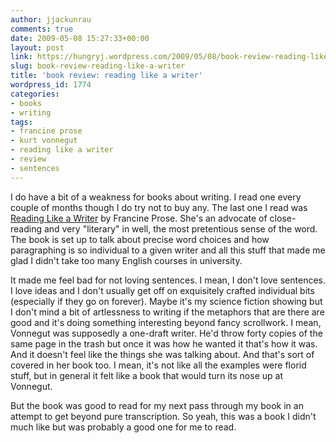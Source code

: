 ```yaml
---
author: jjackunrau
comments: true
date: 2009-05-08 15:27:33+00:00
layout: post
link: https://hungryj.wordpress.com/2009/05/08/book-review-reading-like-a-writer/
slug: book-review-reading-like-a-writer
title: 'book review: reading like a writer'
wordpress_id: 1774
categories:
- books
- writing
tags:
- francine prose
- kurt vonnegut
- reading like a writer
- review
- sentences
---
```


I do have a bit of a weakness for books about writing. I read one every couple of months though I do try not to buy any. The last one I read was [Reading Like a Writer](http://www.amazon.ca/Reading-Like-Writer-Francine-Prose/dp/0060777052/) by Francine Prose. She's an advocate of close-reading and very "literary" in well, the most pretentious sense of the word. The book is set up to talk about precise word choices and how paragraphing is so individual to a given writer and all this stuff that made me glad I didn't take too many English courses in university.

It made me feel bad for not loving sentences. I mean, I don't love sentences. I love ideas and I don't usually get off on exquisitely crafted individual bits (especially if they go on forever). Maybe it's my science fiction showing but I don't mind a bit of artlessness to writing if the metaphors that are there are good and it's doing something interesting beyond fancy scrollwork. I mean, Vonnegut was supposedly a one-draft writer. He'd throw forty copies of the same page in the trash but once it was how he wanted it that's how it was. And it doesn't feel like the things she was talking about. And that's sort of covered in her book too. I mean, it's not like all the examples were florid stuff, but in general it felt like a book that would turn its nose up at Vonnegut.

But the book was good to read for my next pass through my book in an attempt to get beyond pure transcription. So yeah, this was a book I didn't much like but was probably a good one for me to read.
